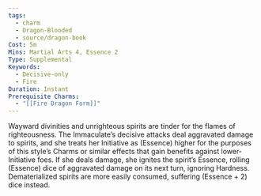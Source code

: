 ```yaml
---
tags:
  - charm
  - Dragon-Blooded
  - source/dragon-book
Cost: 5m
Mins: Martial Arts 4, Essence 2
Type: Supplemental
Keywords:
  - Decisive-only
  - Fire
Duration: Instant
Prerequisite Charms:
  - "[[Fire Dragon Form]]"
---
```

Wayward divinities and unrighteous spirits are tinder for the flames of righteousness. The Immaculate’s decisive attacks deal aggravated damage to spirits, and she treats her Initiative as (Essence) higher for the purposes of this style’s Charms or similar effects that gain benefits against lower-Initiative foes. If she deals damage, she ignites the spirit’s Essence, rolling (Essence) dice of aggravated damage on its next turn, ignoring Hardness. Dematerialized spirits are more easily consumed, suffering (Essence + 2) dice instead.
